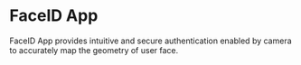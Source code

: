 # FaceID App
FaceID App provides intuitive and secure authentication enabled by camera to accurately map the geometry of user face.